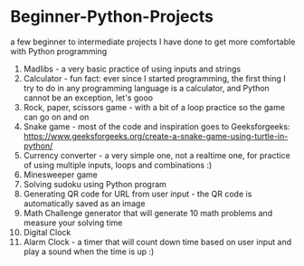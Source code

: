# Beginner-Python-Projects
a few beginner to intermediate projects I have done to get more comfortable with Python programming

1. Madlibs - a very basic practice of using inputs and strings
2. Calculator - fun fact: ever since I started programming, the first thing I try to do in any programming language is a calculator, and Python cannot be an exception, let's gooo
3. Rock, paper, scissors game - with a bit of a loop practice so the game can go on and on
4. Snake game - most of the code and inspiration goes to Geeksforgeeks: https://www.geeksforgeeks.org/create-a-snake-game-using-turtle-in-python/
5. Currency converter - a very simple one, not a realtime one, for practice of using multiple inputs, loops and combinations :)
6. Minesweeper game
7. Solving sudoku using Python program
8. Generating QR code for URL from user input - the QR code is automatically saved as an image
9. Math Challenge generator that will generate 10 math problems and measure your solving time
10. Digital Clock
11. Alarm Clock - a timer that will count down time based on user input and play a sound when the time is up :)
